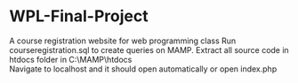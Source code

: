 # WPL-Final-Project
A course registration website for web programming class
Run courseregistration.sql to create queries on MAMP.
Extract all source code in htdocs folder in C:\MAMP\htdocs\
Navigate to localhost and it should open automatically or open index.php
